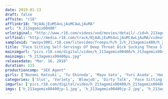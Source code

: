 ```yaml
---
date: 2019-01-13
draft: false
affsite: "r18"
afflinkr18: "NjA4LjEuMS4xLjAuMC4wLjAuMA"
url: "h_213agemix00400"
urloriginal: "http://www.r18.com/videos/vod/movies/detail/-/id=h_213agemix00400"
urlfinal: "http://media.r18.com/track/NjA4LjEuMS4xLjAuMC4wLjAuMA/videos/vod/movies/detail/-/id=h_213agemix00400"
samplevid: "awspv3001.r18.com/litevideo/freepv/h/h_2/h_213agemix400/h_213agemix400_dmb_w.mp4"
title: "Face Sitting Self-Servings Of Deep Throat Dick Sucking These Slut Bitches Will Squat Over Men In Excitement And Take In Their Cocks All The Way Deep Down Into Their Throats"
mainimgurl: "pics.r18.com/digital/video/h_213agemix00400/h_213agemix00400ps.jpg"
mainimgs: "h_213agemix00400ps.jpg"
releasedate: "Mar. 16, 2018"
duration: 123
productioncomp: "SEX Agent"
girls: ['Nozomi Hatzuki', 'Yu Shinoda', 'Mayu Sato', 'Yuri Asada', 'Hana Aoyama', 'Miori Matsushita', 'Mao Hamasaki', 'Hana Misora']
categories: ['Slut', 'Variety', 'Blowjob', 'Dirty Talk', 'Face Sitting', 'Deep Throat', 'Masochist Man', 'Hi-Def']
imgurls: ['pics.r18.com/digital/video/h_213agemix00400/h_213agemix00400jp-1.jpg', 'pics.r18.com/digital/video/h_213agemix00400/h_213agemix00400jp-2.jpg', 'pics.r18.com/digital/video/h_213agemix00400/h_213agemix00400jp-3.jpg', 'pics.r18.com/digital/video/h_213agemix00400/h_213agemix00400jp-4.jpg', 'pics.r18.com/digital/video/h_213agemix00400/h_213agemix00400jp-5.jpg', 'pics.r18.com/digital/video/h_213agemix00400/h_213agemix00400jp-6.jpg', 'pics.r18.com/digital/video/h_213agemix00400/h_213agemix00400jp-7.jpg', 'pics.r18.com/digital/video/h_213agemix00400/h_213agemix00400jp-8.jpg', 'pics.r18.com/digital/video/h_213agemix00400/h_213agemix00400jp-9.jpg', 'pics.r18.com/digital/video/h_213agemix00400/h_213agemix00400jp-10.jpg', 'pics.r18.com/digital/video/h_213agemix00400/h_213agemix00400jp-11.jpg', 'pics.r18.com/digital/video/h_213agemix00400/h_213agemix00400jp-12.jpg', 'pics.r18.com/digital/video/h_213agemix00400/h_213agemix00400jp-13.jpg', 'pics.r18.com/digital/video/h_213agemix00400/h_213agemix00400jp-14.jpg', 'pics.r18.com/digital/video/h_213agemix00400/h_213agemix00400jp-15.jpg', 'pics.r18.com/digital/video/h_213agemix00400/h_213agemix00400jp-16.jpg', 'pics.r18.com/digital/video/h_213agemix00400/h_213agemix00400jp-17.jpg', 'pics.r18.com/digital/video/h_213agemix00400/h_213agemix00400jp-18.jpg', 'pics.r18.com/digital/video/h_213agemix00400/h_213agemix00400jp-19.jpg', 'pics.r18.com/digital/video/h_213agemix00400/h_213agemix00400jp-20.jpg']
imgs: ['h_213agemix00400jp-1.jpg', 'h_213agemix00400jp-2.jpg', 'h_213agemix00400jp-3.jpg', 'h_213agemix00400jp-4.jpg', 'h_213agemix00400jp-5.jpg', 'h_213agemix00400jp-6.jpg', 'h_213agemix00400jp-7.jpg', 'h_213agemix00400jp-8.jpg', 'h_213agemix00400jp-9.jpg', 'h_213agemix00400jp-10.jpg', 'h_213agemix00400jp-11.jpg', 'h_213agemix00400jp-12.jpg', 'h_213agemix00400jp-13.jpg', 'h_213agemix00400jp-14.jpg', 'h_213agemix00400jp-15.jpg', 'h_213agemix00400jp-16.jpg', 'h_213agemix00400jp-17.jpg', 'h_213agemix00400jp-18.jpg', 'h_213agemix00400jp-19.jpg', 'h_213agemix00400jp-20.jpg']
---
```

